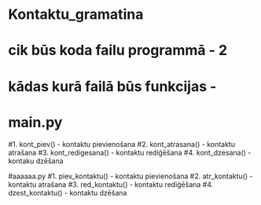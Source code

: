 # Kontaktu_gramatina


# cik būs koda failu programmā - 2
# kādas kurā failā būs funkcijas - 


# main.py
#1. kont_piev() - kontaktu pievienošana
#2. kont_atrasana() - kontaktu atrašana
#3. kont_redigesana() - kontaktu rediģēšana
#4. kont_dzesana()  - kontaku dzēšana


#aaaaaa.py
#1. piev_kontaktu() - kontaktu pievienošana 
#2. atr_kontaktu() - kontaktu atrašana
#3. red_kontaktu() - kontaktu rediģēšana
#4. dzest_kontaktu() - kontaktu dzēšana